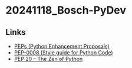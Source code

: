 # 20241118_Bosch-PyDev

## Links
* [PEPs (Python Enhancement Proposals)](https://peps.python.org/)
* [PEP-0008 (Style guide for Python Code)](*https://peps.python.org/pep-0008/)
* [PEP 20 – The Zen of Python](https://peps.python.org/pep-0020/)
